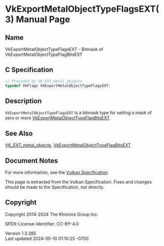 # VkExportMetalObjectTypeFlagsEXT(3) Manual Page

## Name

VkExportMetalObjectTypeFlagsEXT - Bitmask of
VkExportMetalObjectTypeFlagBitsEXT



## <a href="#_c_specification" class="anchor"></a>C Specification

``` c
// Provided by VK_EXT_metal_objects
typedef VkFlags VkExportMetalObjectTypeFlagsEXT;
```

## <a href="#_description" class="anchor"></a>Description

`VkExportMetalObjectTypeFlagsEXT` is a bitmask type for setting a mask
of zero or more
[VkExportMetalObjectTypeFlagBitsEXT](https://registry.khronos.org/vulkan/specs/1.3-extensions/man/html/VkExportMetalObjectTypeFlagBitsEXT.html).

## <a href="#_see_also" class="anchor"></a>See Also

[VK_EXT_metal_objects](https://registry.khronos.org/vulkan/specs/1.3-extensions/man/html/VK_EXT_metal_objects.html),
[VkExportMetalObjectTypeFlagBitsEXT](https://registry.khronos.org/vulkan/specs/1.3-extensions/man/html/VkExportMetalObjectTypeFlagBitsEXT.html)

## <a href="#_document_notes" class="anchor"></a>Document Notes

For more information, see the <a
href="https://registry.khronos.org/vulkan/specs/1.3-extensions/html/vkspec.html#VkExportMetalObjectTypeFlagsEXT"
target="_blank" rel="noopener">Vulkan Specification</a>

This page is extracted from the Vulkan Specification. Fixes and changes
should be made to the Specification, not directly.

## <a href="#_copyright" class="anchor"></a>Copyright

Copyright 2014-2024 The Khronos Group Inc.

SPDX-License-Identifier: CC-BY-4.0

Version 1.3.285  
Last updated 2024-05-10 01:10:25 -0700
